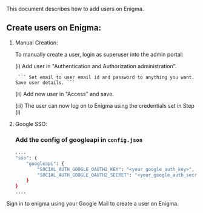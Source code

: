 This document describes how to add users on Enigma.

## Create users on Enigma:
1. Manual Creation:

    To manually create a user, login as superuser into the admin portal:

    (i) Add user in "Authentication and Authorization administration".

        ``` Set email to user email id and password to anything you want. Save user details. ```

    (ii) Add new user in "Access" and save.

    (iii) The user can now log on to Enigma using the credentials set in Step (i)
2. Google SSO:
    ### Add the config of googleapi in `config.json`
    ```bash
    ....
    "sso": {
        "googleapi": {
            "SOCIAL_AUTH_GOOGLE_OAUTH2_KEY": "<your_google_auth_key>",
            "SOCIAL_AUTH_GOOGLE_OAUTH2_SECRET": "<your_google_auth_secret>"
        }
    }
    ....
    ```
Sign in to enigma using your Google Mail to create a user on Enigma.
